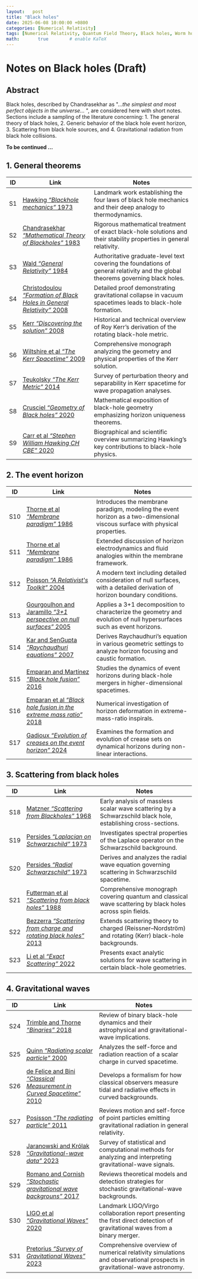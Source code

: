 ```yaml
---
layout:   post
title: "Black holes"
date: 2025-06-08 10:00:00 +0800
categories: [Numerical Relativity]
tags: [Numerical Relativity, Quantum Field Theory, Black holes, Worm holes, Scientific Computing]
math:       true        # enable KaTeX
---
```

# Notes on Black holes (Draft)

## Abstract

Black holes, described by Chandrasekhar as "...*the simplest and most perfect objects in the universe...* ", are considered here with short notes. Sections include a sampling of the literature concerning: 1. The general theory of black holes, 2. Generic behavior of the black hole event horizon, 3. Scattering from black hole sources, and 4. Gravitational radiation from black hole collisions.   

**To be continued ...**

## 1. General theorems

| ID  | Link                                                                                                                                              | Notes                                                                                                              |
|-----|---------------------------------------------------------------------------------------------------------------------------------------------------|--------------------------------------------------------------------------------------------------------------------|
| S1  | [Hawking *“Blackhole mechanics”* 1973](https://www.worldscientific.com/doi/10.1142/9789812384935_0004?srsltid=AfmBOopaFDw-FhDDUU6zqXNNYi_LXe8i7J4SS2uLK71fysjr9PKr0GYd)      | Landmark work establishing the four laws of black hole mechanics and their deep analogy to thermodynamics.         |
| S2  | [Chandrasekhar *“Mathematical Theory of Blackholes”* 1983](https://global.oup.com/academic/product/the-mathematical-theory-of-black-holes-9780198503705?cc=us&lang=en&) | Rigorous mathematical treatment of exact black-hole solutions and their stability properties in general relativity. |
| S3  | [Wald *“General Relativity”* 1984](https://press.uchicago.edu/ucp/books/book/chicago/G/bo5952261.html)                                                | Authoritative graduate-level text covering the foundations of general relativity and the global theorems governing black holes. |
| S4  | [Christodoulou *“Formation of Black Holes in General Relativity”* 2008](https://arxiv.org/abs/0805.3880)                                              | Detailed proof demonstrating gravitational collapse in vacuum spacetimes leads to black-hole formation.             |
| S5  | [Kerr *“Discovering the solution”* 2008](https://arxiv.org/abs/0706.1109)                                                                             | Historical and technical overview of Roy Kerr’s derivation of the rotating black-hole metric.                     |
| S6  | [Wiltshire et al *“The Kerr Spacetime”* 2009](https://www.cambridge.org/us/universitypress/subjects/physics/theoretical-physics-and-mathematical-physics/kerr-spacetime-rotating-black-holes-general-relativity?format=HB&isbn=9780521885126#description) | Comprehensive monograph analyzing the geometry and physical properties of the Kerr solution.                       |
| S7  | [Teukolsky *“The Kerr Metric”* 2014](https://arxiv.org/abs/1410.2130)                                                                                  | Survey of perturbation theory and separability in Kerr spacetime for wave propagation analyses.                   |
| S8  | [Crusciel *“Geometry of Black holes”* 2020](https://global.oup.com/academic/product/geometry-of-black-holes-9780198855415?cc=us&lang=en)              | Mathematical exposition of black-hole geometry emphasizing horizon uniqueness theorems.                           |
| S9  | [Carr et al *“Stephen William Hawking CH CBE”* 2020](https://arxiv.org/pdf/2002.03185)                                                                  | Biographical and scientific overview summarizing Hawking’s key contributions to black-hole physics.               |


## 2. The event horizon

| ID   | Link                                                                                                                                                      | Notes                                                                                                                     |
|------|-----------------------------------------------------------------------------------------------------------------------------------------------------------|---------------------------------------------------------------------------------------------------------------------------|
| S10  | [Thorne et al *“Membrane paradigm”* 1986](https://www.science.org/doi/10.1126/science.234.4778.882.a)                                                        | Introduces the membrane paradigm, modeling the event horizon as a two-dimensional viscous surface with physical properties. |
| S11  | [Thorne et al *“Membrane paradigm”* 1986](https://inspirehep.net/literature/268144)                                                                          | Extended discussion of horizon electrodynamics and fluid analogies within the membrane framework.                          |
| S12  | [Poisson *“A Relativist's Toolkit”* 2004](https://www.cambridge.org/core/books/relativists-toolkit/DA7ED68B971708A0F782257F948981E7) | A modern text including detailed consideration of null surfaces, with a detailed derivation of horizon boundary conditions.                     |
| S13  | [Gourgoulhon and Jaramillo *“3+1 perspective on null surfaces”* 2005](https://arxiv.org/abs/gr-qc/0503113)                                                                     | Applies a 3+1 decomposition to characterize the geometry and evolution of null hypersurfaces such as event horizons.        |
| S14  | [Kar and SenGupta *“Raychaudhuri equations”* 2007](https://arxiv.org/abs/gr-qc/0611123)                                                                         | Derives Raychaudhuri’s equation in various geometric settings to analyze horizon focusing and caustic formation.           |
| S15  | [Emparan and Martínez *“Black hole fusion”* 2016](https://www.worldscientific.com/doi/10.1142/S0218271816440156?srsltid=AfmBOootwmIeX_9Vj22zPrJjZ-1UJcLasrf6jhhJulOiGTmQbITMh3Am)     | Studies the dynamics of event horizons during black-hole mergers in higher-dimensional spacetimes.                         |
| S16  | [Emparan et al *“Black hole fusion in the extreme mass ratio”* 2018](https://arxiv.org/abs/1708.08868)                                                        | Numerical investigation of horizon deformation in extreme-mass-ratio inspirals.                                            |
| S17  | [Gadioux *“Evolution of creases on the event horizon”* 2024](https://arxiv.org/abs/2407.07962)                                                                 | Examines the formation and evolution of crease sets on dynamical horizons during non-linear interactions.                  |


## 3. Scattering from black holes

| ID   | Link                                                                                                                                                                | Notes                                                                                                        |
|------|---------------------------------------------------------------------------------------------------------------------------------------------------------------------|--------------------------------------------------------------------------------------------------------------|
| S18  | [Matzner *“Scattering from Blackholes”* 1968](https://pubs.aip.org/aip/jmp/article-abstract/9/1/163/233956/Scattering-of-Massless-Scalar-Waves-by-a?redirectedFrom=fulltext) | Early analysis of massless scalar wave scattering by a Schwarzschild black hole, establishing cross-sections. |
| S19  | [Persides *“Laplacian on Schwarzschild”* 1973](https://www.sciencedirect.com/science/article/pii/0022247X73902771)                                                      | Investigates spectral properties of the Laplace operator on the Schwarzschild background.                    |
| S20  | [Persides *“Radial Schwarzschild”* 1973](https://pubs.aip.org/aip/jmp/article-abstract/14/8/1017/453022/On-the-radial-wave-equation-in-Schwarzschild-s?redirectedFrom=fulltext)    | Derives and analyzes the radial wave equation governing scattering in Schwarzschild spacetime.               |
| S21  | [Futterman et al *“Scattering from black holes”* 1988](https://www.cambridge.org/core/books/scattering-from-black-holes/1119267BC3D50792E67F4176AA74006B#fndtn-information)  | Comprehensive monograph covering quantum and classical wave scattering by black holes across spin fields.  |
| S22  | [Bezzerra *“Scattering from charge and rotating black holes”* 2013](https://arxiv.org/abs/1312.4823)                                                                     | Extends scattering theory to charged (Reissner–Nordström) and rotating (Kerr) black-hole backgrounds.        |
| S23  | [Li et al *“Exact Scattering”* 2022](https://arxiv.org/abs/1612.02644)                                                                                                  | Presents exact analytic solutions for wave scattering in certain black-hole geometries.                     |


## 4. Gravitational waves

| ID   | Link                                                                                                                                                                                               | Notes                                                                                                                   |
|------|----------------------------------------------------------------------------------------------------------------------------------------------------------------------------------------------------|-------------------------------------------------------------------------------------------------------------------------|
| S24  | [Trimble and Thorne *“Binaries”* 2018](https://arxiv.org/abs/1811.04310)                                                                                                                               | Review of binary black-hole dynamics and their astrophysical and gravitational-wave implications.                     |
| S25  | [Quinn *“Radiating scalar particle”* 2000](https://arxiv.org/abs/gr-qc/0005030)                                                                                                                      | Analyzes the self-force and radiation reaction of a scalar charge in curved spacetime.                                  |
| S26  | [de Felice and Bini *“Classical Measurement in Curved Spacetime”* 2010](https://www.cambridge.org/core/books/classical-measurements-in-curved-spacetimes/DAA20E1188767CB570A4A0C60BA91485#fndtn-information) | Develops a formalism for how classical observers measure tidal and radiative effects in curved backgrounds.            |
| S27  | [Posisson *“The radiating particle”* 2011](https://link.springer.com/content/pdf/10.12942/lrr-2011-7.pdf)                                                                                             | Reviews motion and self-force of point particles emitting gravitational radiation in general relativity.               |
| S28  | [Jaranowski and Królak *“Gravitational-wave data”* 2023](https://arxiv.org/abs/0711.1115)                                                                                                             | Survey of statistical and computational methods for analyzing and interpreting gravitational-wave signals.               |
| S29  | [Romano and Cornish *“Stochastic gravitational wave backgrouns”* 2017](https://arxiv.org/abs/1608.06889)                                                                                              | Reviews theoretical models and detection strategies for stochastic gravitational-wave backgrounds.                      |
| S30  | [LIGO et al *“Gravitational Waves”* 2020](https://arxiv.org/abs/1304.0670)                                                                                                                           | Landmark LIGO/Virgo collaboration report presenting the first direct detection of gravitational waves from a binary merger. |
| S31  | [Pretorius *“Survey of Gravitational Waves”* 2023](https://arxiv.org/abs/2306.03797)                                                                                                                 | Comprehensive overview of numerical relativity simulations and observational prospects in gravitational-wave astronomy. |
